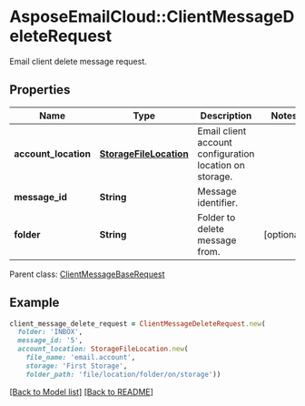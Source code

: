 # AsposeEmailCloud::ClientMessageDeleteRequest

Email client delete message request.             

## Properties
Name | Type | Description | Notes
---- | ---- | ----------- | -----
**account_location** |[**StorageFileLocation**](StorageFileLocation.md) | Email client account configuration location on storage.              | 
**message_id** |**String** | Message identifier.              | 
**folder** |**String** | Folder to delete message from.              | [optional] 

Parent class: [ClientMessageBaseRequest](ClientMessageBaseRequest.md)


## Example
```ruby
client_message_delete_request = ClientMessageDeleteRequest.new(
  folder: 'INBOX',
  message_id: '5',
  account_location: StorageFileLocation.new(
    file_name: 'email.account',
    storage: 'First Storage',
    folder_path: 'file/location/folder/on/storage'))
```


[[Back to Model list]](Models.md) [[Back to README]](README.md)

